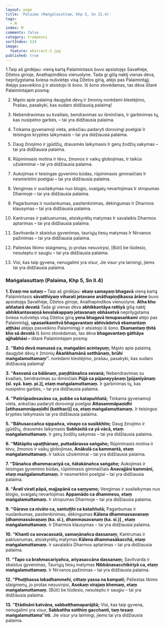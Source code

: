 ```yaml
---
layout: page
title: 'Palaima (Maṅgalasuttaṃ, Khp 5, Sn II.4)'
tags:
  - M
index: M
comments: false
category: trumpesni
sortIndex: 524
image:
  feature: abstract-2.jpg
published: true
---
```

1.Taip aš girdėjau: vieną kartą Palaimintasis buvo apsistojęs Savathėje, Džetos girioje, Anathapindikos vienuolyne. Tada gi gilią naktį vienas dėva, neprilygstama šviesa nušvietęs visą Džetos girią, atėjo pas Palaimintąjį. Atėjęs pasveikino jį ir atsistojo iš šono. Iš šono stovėdamas, tas dėva ištarė Palaimintajam posmą:

2. Mąsto apie palaimą daugybė dėvų ir žmonių norėdami klestėjimo,
Prašau, pasakyki, kas sudaro didžiausią palaimą!

3. Nebendravimas su kvailiais, bendravimas su išminčiais,
Ir garbinimas tų, kas nusipelno garbės, – tai yra didžiausia palaima.

4. Tinkama gyvenamoji vieta, anksčiau padaryti dorovingi poelgiai
Ir teisingos krypties laikymasis – tai yra didžiausia palaima.

5. Daug žinojimo ir įgūdžių, drausmės laikymasis
Ir gerų žodžių sakymas – tai yra didžiausia palaima.

6. Rūpinimasis motina ir tėvu, žmonos ir vaikų globojimas,
Ir taikūs užsiėmimai – tai yra didžiausia palaima.

7. Aukojimas ir teisingas gyvenimo būdas, rūpinimasis giminaičiais
Ir nesmerktini poelgiai – tai yra didžiausia palaima.

8. Vengimas ir susilaikymas nuo blogio, svaigalų nevartojimas
Ir stropumas Dharmoje – tai yra didžiausia palaima.

9. Pagarbumas ir nuolankumas, pasitenkinimas, dėkingumas
Ir Dharmos klausymas – tai yra didžiausia palaima.

10. Kantrumas ir paklusnumas, atsiskyrėlių matymas
Ir savalaikis Dharmos aptarimas – tai yra didžiausia palaima.

11. Savitvarda ir skaistus gyvenimas, tauriųjų tiesų matymas
Ir Nirvanos pažinimas – tai yra didžiausia palaima.

12. Paliestas likimo staigmenų, jo protas nesuvirpsi,
[Būti] be liūdesio, nesuteptu ir saugiu – tai yra didžiausia palaima.

13. Visi, kas taip gyvena, nenugalimi yra visur,
Jie visur yra laimingi, jiems tai yra didžiausia palaima.

### Maṅgalasuttaṃ (Palaima, Khp 5, Sn II.4)

**1. Evaṃ me sutaṃ –** Taip aš girdėjau: **ekaṃ samayaṃ bhagavā** vieną kartą Palaimintasis **sāvatthiyaṃ viharati jetavane anāthapiṇḍikassa ārāme** buvo apsistojęs Savathėje, Džetos girioje, Anathapindikos vienuolyne. **Atha kho aññatarā devatā** Tada gi vienas dėva **abhikkantāya rattiyā** gilią naktį **abhikkantavaṇṇā kevalakappaṃ jetavanaṃ obhāsetvā** neprilygstama šviesa nušvietęs visą Džetos girią **yena bhagavā tenupasaṅkami** atėjo pas Palaimintąjį, **upasaṅkamitvā bhagavantaṃ abhivādetvā ekamantaṃ aṭṭhāsi** atėjęs pasveikino Palaimintąjį ir atsistojo iš šono. **Ekamantaṃ ṭhitā kho sā devatā** Iš šono stovėdamas, tas dėva **bhagavantaṃ gāthāya ajjhabhāsi –** ištarė Palaimintajam posmą:

**2. ‘‘Bahū devā manussā ca, maṅgalāni acintayuṃ;** Mąsto apie palaimą daugybė dėvų ir žmonių
**Ākaṅkhamānā sotthānaṃ, brūhi maṅgalamuttamaṃ’’.** norėdami klestėjimo, prašau, pasakyki, kas sudaro didžiausią palaimą!

**3. ‘‘Asevanā ca bālānaṃ, paṇḍitānañca sevanā;** Nebendravimas su kvailiais, bendravimas su išminčiais
**Pūjā ca pūjaneyyānaṃ [pūjanīyānaṃ (sī. syā. kaṃ. pi.)], etaṃ maṅgalamuttamaṃ.** Ir garbinimas tų, kas nusipelno garbės, – tai yra didžiausia palaima.

**4. ‘‘Patirūpadesavāso ca, pubbe ca katapuññatā;** Tinkama gyvenamoji vieta, anksčiau padaryti dorovingi poelgiai
**Attasammāpaṇidhi [atthasammāpaṇīdhī (katthaci)] ca, etaṃ maṅgalamuttamaṃ.** Ir teisingos krypties laikymasis tai yra didžiausia palaima.

**5. ‘‘Bāhusaccañca sippañca, vinayo ca susikkhito;** Daug žinojimo ir įgūdžių, drausmės laikymasis
**Subhāsitā ca yā vācā, etaṃ maṅgalamuttamaṃ.** Ir gerų žodžių sakymas – tai yra didžiausia palaima.

**6. ‘‘Mātāpitu upaṭṭhānaṃ, puttadārassa saṅgaho;** Rūpinimasis motina ir tėvu, žmonos ir vaikų globojimas,
**Anākulā ca kammantā, etaṃ maṅgalamuttamaṃ.** Ir taikūs užsiėmimai – tai yra didžiausia palaima.

**7. ‘‘Dānañca dhammacariyā ca, ñātakānañca saṅgaho;** Aukojimas ir teisingas gyvenimo būdas, rūpinimasis giminaičiais
**Anavajjāni kammāni, etaṃ maṅgalamuttamaṃ.** Ir nesmerktini poelgiai – tai yra didžiausia palaima.

**8. ‘‘Āratī viratī pāpā, majjapānā ca saṃyamo;** Vengimas ir susilaikymas nuo blogio, svaigalų nevartojimas
**Appamādo ca dhammesu, etaṃ maṅgalamuttamaṃ.** Ir stropumas Dharmoje – tai yra didžiausia palaima.

**9. ‘‘Gāravo ca nivāto ca, santuṭṭhi ca kataññutā;** Pagarbumas ir nuolankumas, pasitenkinimas, dėkingumas
**Kālena dhammassavanaṃ [dhammassāvaṇaṃ (ka. sī.), dhammasavanaṃ (ka. sī.)] , etaṃ maṅgalamuttamaṃ.** Ir Dharmos klausymas – tai yra didžiausia palaima.

**10. ‘‘Khantī ca sovacassatā, samaṇānañca dassanaṃ;** Kantrumas ir paklusnumas, atsiskyrėlių matymas
**Kālena dhammasākacchā, etaṃ maṅgalamuttamaṃ.** Ir savalaikis Dharmos aptarimas – tai yra didžiausia palaima.

**11. ‘‘Tapo ca brahmacariyañca, ariyasaccāna dassanaṃ;** Savitvarda ir skaistus gyvenimas, Tauriųjų tiesų matymas
**Nibbānasacchikiriyā ca, etaṃ maṅgalamuttamaṃ.** Ir Nirvanos pažinimas – tai yra didžiausia palaima.

**12. ‘‘Phuṭṭhassa lokadhammehi, cittaṃ yassa na kampati;** Paliestas likimo staigmenų, jo protas nesuvirpsi,
**Asokaṃ virajaṃ khemaṃ, etaṃ maṅgalamuttamaṃ.** [Būti] be liūdesio, nesuteptu ir saugiu – tai yra didžiausia palaima.

**13. ‘‘Etādisāni katvāna, sabbatthamaparājitā;** Visi, kas taip gyvena, nenugalimi yra visur,
**Sabbattha sotthiṃ gacchanti, taṃ tesaṃ maṅgalamuttama’’nti.** Jie visur yra laimingi, jiems tai yra didžiausia palaima.
